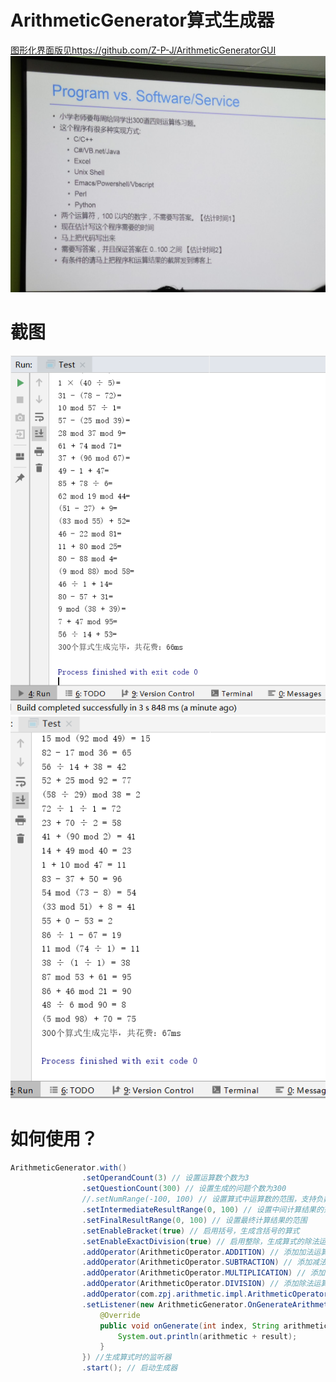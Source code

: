 # ArithmeticGenerator算式生成器
 [图形化界面版见https://github.com/Z-P-J/ArithmeticGeneratorGUI](https://github.com/Z-P-J/ArithmeticGeneratorGUI)
![screenshot1](screenshots/pic1.jpg)
# 截图
![screenshot1](screenshots/screenshots1.png)
![screenshot1](screenshots/screenshots2.png)

# 如何使用？
```java
ArithmeticGenerator.with()
                .setOperandCount(3) // 设置运算数个数为3
                .setQuestionCount(300) // 设置生成的问题个数为300
                //.setNumRange(-100, 100) // 设置算式中运算数的范围，支持负数，默认0-100
                .setIntermediateResultRange(0, 100) // 设置中间计算结果的范围
                .setFinalResultRange(0, 100) // 设置最终计算结果的范围
                .setEnableBracket(true) // 启用括号，生成含括号的算式
                .setEnableExactDivision(true) // 启用整除，生成算式的除法运算中被除数必须被除数整除
                .addOperator(ArithmeticOperator.ADDITION) // 添加加法运算符
                .addOperator(ArithmeticOperator.SUBTRACTION) // 添加减法运算符
                .addOperator(ArithmeticOperator.MULTIPLICATION) // 添加乘法运算符
                .addOperator(ArithmeticOperator.DIVISION) // 添加除法运算符
                .addOperator(com.zpj.arithmetic.impl.ArithmeticOperator.MOD) // 添加取余运算符
                .setListener(new ArithmeticGenerator.OnGenerateArithmeticListener() {
                    @Override
                    public void onGenerate(int index, String arithmetic, String result) {
                        System.out.println(arithmetic + result);
                    }
                }) //生成算式时的监听器
                .start(); // 启动生成器
```